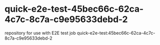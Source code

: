 # quick-e2e-test-45bec66c-62ca-4c7c-8c7a-c9e95633debd-2
repository for use with E2E test job quick-e2e-test:45bec66c-62ca-4c7c-8c7a-c9e95633debd-2

